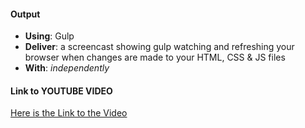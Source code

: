 #### Output
- **Using**: Gulp
- **Deliver**: a screencast showing gulp watching and refreshing your browser when changes are made to your HTML, CSS & JS files
- **With**: *independently*

#### Link to YOUTUBE VIDEO
[Here is the Link to the Video](https://youtu.be/0O82rCCwu-4 "Automating Task using Gulp and Browser-Sync - Browser-reload")

